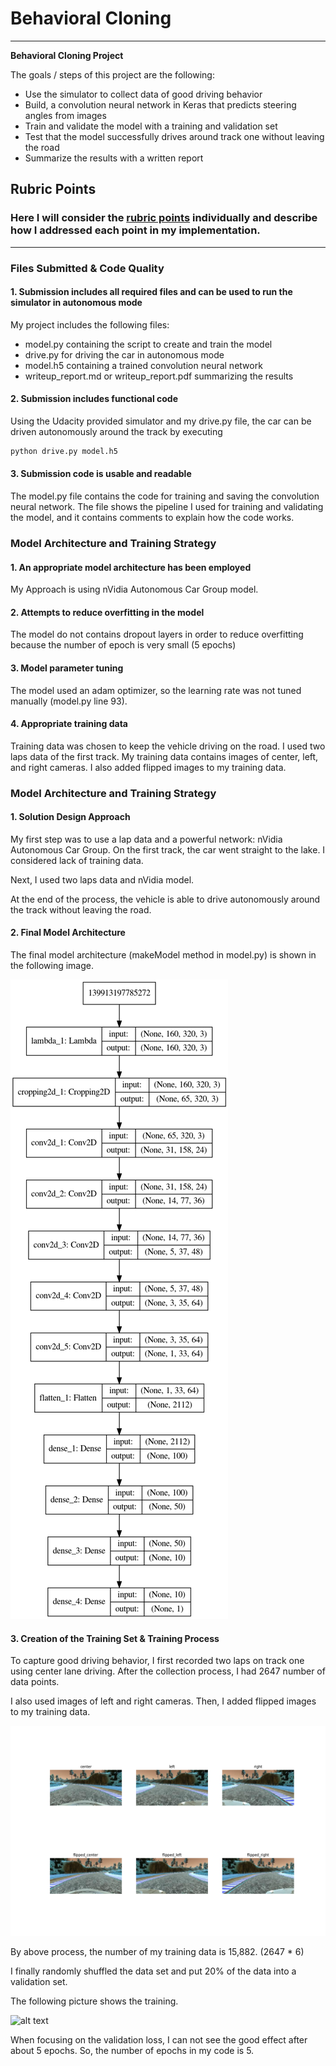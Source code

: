 # **Behavioral Cloning** 

---

**Behavioral Cloning Project**

The goals / steps of this project are the following:
* Use the simulator to collect data of good driving behavior
* Build, a convolution neural network in Keras that predicts steering angles from images
* Train and validate the model with a training and validation set
* Test that the model successfully drives around track one without leaving the road
* Summarize the results with a written report


[//]: # (Image References)

[image1]: ./output_images/final_model.png "Model Visualization"
[training]: ./output_images/training_data.png "Training Image"
[loss30]: ./output_images/loss_30.png "Loss30"

## Rubric Points
### Here I will consider the [rubric points](https://review.udacity.com/#!/rubrics/432/view) individually and describe how I addressed each point in my implementation.  

---
### Files Submitted & Code Quality

#### 1. Submission includes all required files and can be used to run the simulator in autonomous mode

My project includes the following files:
* model.py containing the script to create and train the model
* drive.py for driving the car in autonomous mode
* model.h5 containing a trained convolution neural network 
* writeup_report.md or writeup_report.pdf summarizing the results

#### 2. Submission includes functional code
Using the Udacity provided simulator and my drive.py file, the car can be driven autonomously around the track by executing 
```sh
python drive.py model.h5
```

#### 3. Submission code is usable and readable

The model.py file contains the code for training and saving the convolution neural network. The file shows the pipeline I used for training and validating the model, and it contains comments to explain how the code works.

### Model Architecture and Training Strategy

#### 1. An appropriate model architecture has been employed

My Approach is using nVidia Autonomous Car Group model.

#### 2. Attempts to reduce overfitting in the model

The model do not contains dropout layers in order to reduce overfitting because the number of epoch is very small (5 epochs)

#### 3. Model parameter tuning

The model used an adam optimizer, so the learning rate was not tuned manually (model.py line 93).

#### 4. Appropriate training data

Training data was chosen to keep the vehicle driving on the road.  I used two laps data of the first track. My training data contains images of center, left, and right cameras. I also added flipped images to my training data.

### Model Architecture and Training Strategy

#### 1. Solution Design Approach

My first step was to use a lap data and a powerful network: nVidia Autonomous Car Group. On the first track, the car went straight to the lake. I considered lack of training data.

Next, I used two laps data and nVidia model.

At the end of the process, the vehicle is able to drive autonomously around the track without leaving the road.

#### 2. Final Model Architecture

The final model architecture (makeModel method in model.py) is shown in the following image.


![alt text][image1]

#### 3. Creation of the Training Set & Training Process

To capture good driving behavior, I first recorded two laps on track one using center lane driving.   After the collection process, I had 2647 number of data points.

I also used images of left and right cameras. Then, I added flipped images to my training data. 

![alt text][training]

By above process, the number of my training data is 15,882. (2647 * 6)


I finally randomly shuffled the data set and put 20% of the data into a validation set. 

The following picture shows the training.

![alt text][loss30]

When focusing on the validation loss, I can not see the good effect after about 5 epochs.
So, the number of epochs in my code is 5.
